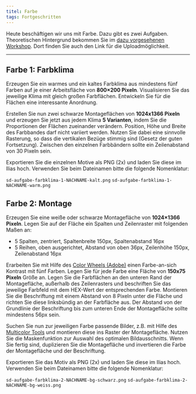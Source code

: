 ```yaml
---
titel: Farbe
tags: Fortgeschritten
---
```


Heute beschäftigen wir uns mit Farbe. Dazu gibt es zwei Aufgaben. Theoretischen Hintergrund bekommen Sie im [dazu vorgesehenen Workshop](/mi-bachelor-screendesign/lehrveranstaltungen/060-workshop-farbe/). Dort finden Sie auch den Link für die Uploadmöglichkeit.

---

## Farbe 1: Farbklima

Erzeugen Sie ein warmes und ein kaltes Farbklima aus mindestens fünf Farben auf je einer Arbeitsfläche von **800×200 Pixeln**. Visualisieren Sie das jeweilige Klima mit gleich großen Farbflächen. Entwickeln Sie für die Flächen eine interessante Anordnung.

Erstellen Sie nun zwei schwarze Montageflächen von **1024x1366 Pixeln** und erzeugen Sie jetzt aus jedem Klima **5 Varianten**, indem Sie die Proportionen der Flächen zueinander verändern. Position, Höhe und Breite des Farbbandes darf nicht variiert werden. Nutzen Sie dabei eine sinnvolle Rasterung, so dass die vertikalen Bezüge stimmig sind (Gesetz der guten Fortsetzung). Zwischen den einzelnen Farbbändern sollte ein Zeilenabstand von 30 Pixeln sein.

Exportieren Sie die einzelnen Motive als PNG (2x) und laden Sie diese im Ilias hoch. Verwenden Sie beim Dateinamen bitte die folgende Nomenklatur: 

```sd-aufgabe-farbklima-1-NACHNAME-kalt.png```
```sd-aufgabe-farbklima-1-NACHNAME-warm.png```

## Farbe 2: Montage

Erzeugen Sie eine weiße oder schwarze Montagefläche von **1024×1366 Pixeln**. Legen Sie auf der Fläche ein Spalten und Zeilenraster mit folgenden Maßen an:

- 5 Spalten, zentriert, Spaltenbreite 150px, Spaltenabstand 16px
- 5 Reihen, oben ausgerichtet, Abstand von oben 36px, Zeilenhöhe 150px, Zeilenabstand 16px

Erarbeiten Sie mit Hilfe des [Color Wheels (Adobe)](https://color.adobe.com/de/create/color-wheel/) einen Farbe-an-sich Kontrast mit fünf Farben. Legen Sie für jede Farbe eine Fläche von **150x75 Pixeln** Größe an. Legen Sie die Farbflächen an den unteren Rand der Montagefläche, außerhalb des Zeilenrasters und beschriften Sie das jeweilige Farbfeld mit dem HEX-Wert der entsprechenden Farbe. Montieren Sie die Beschriftung mit einem Abstand von 8 Pixeln unter die Fläche und richten Sie diese linksbündig an der Farbfläche aus. Der Abstand von der Grundlinie der Beschriftung bis zum unteren Ende der Montagefläche sollte mindestens 56px sein.

Suchen Sie nun zur jeweiligen Farbe passende Bilder, z.B. mit Hilfe des [Multicolor Tools](http://labs.tineye.com/multicolr/) und montieren diese ins Raster der
Montagefläche. Nutzen Sie die Maskenfunktion zur Auswahl des optimalen Bildausschnitts. Wenn Sie fertig sind, duplizieren Sie die
Montagefläche und invertieren die Farbe der Montagefläche und der Beschriftung. 

Exportieren Sie das Motiv als PNG (2x) und laden Sie diese im Ilias hoch. Verwenden Sie beim Dateinamen bitte die folgende Nomenklatur: 

```sd-aufgabe-farbklima-2-NACHNAME-bg-schwarz.png```
```sd-aufgabe-farbklima-2-NACHNAME-bg-weiss.png```
